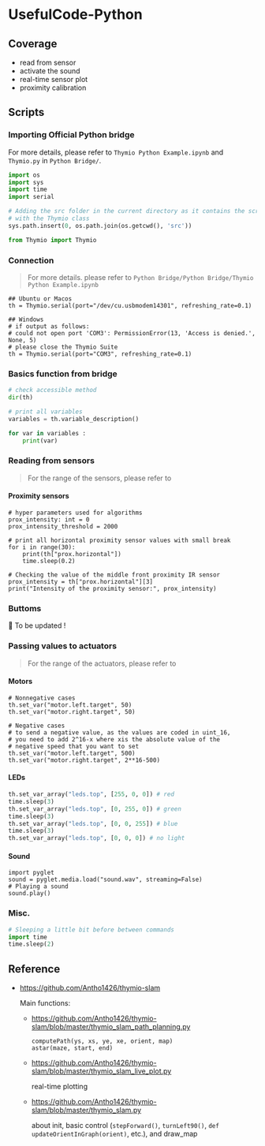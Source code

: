 # UsefulCode-Python

## Coverage

- read from sensor
- activate the sound
- real-time sensor plot
- proximity calibration

## Scripts

### Importing Official Python bridge

For more details, please refer to `Thymio Python Example.ipynb` and `Thymio.py` in `Python Bridge/`.

```python
import os
import sys
import time
import serial

# Adding the src folder in the current directory as it contains the script
# with the Thymio class
sys.path.insert(0, os.path.join(os.getcwd(), 'src'))

from Thymio import Thymio
```

### Connection

> For more details. please refer to `Python Bridge/Python Bridge/Thymio Python Example.ipynb`

```
## Ubuntu or Macos
th = Thymio.serial(port="/dev/cu.usbmodem14301", refreshing_rate=0.1)

## Windows
# if output as follows:
# could not open port 'COM3': PermissionError(13, 'Access is denied.', None, 5)
# please close the Thymio Suite
th = Thymio.serial(port="COM3", refreshing_rate=0.1)
```

### Basics function from bridge

```python
# check accessible method
dir(th)

# print all variables
variables = th.variable_description()

for var in variables : 
    print(var)
```

### Reading from sensors

> For the range of the sensors, please refer to 

#### Proximity sensors

```
# hyper parameters used for algorithms
prox_intensity: int = 0
prox_intensity_threshold = 2000

# print all horizontal proximity sensor values with small break
for i in range(30):
    print(th["prox.horizontal"])
    time.sleep(0.2)

# Checking the value of the middle front proximity IR sensor
prox_intensity = th["prox.horizontal"][3]
print("Intensity of the proximity sensor:", prox_intensity)
```

### Buttoms

🚧 To be updated !

### Passing values to actuators

> For the range of the actuators, please refer to 

#### Motors

```
# Nonnegative cases
th.set_var("motor.left.target", 50)
th.set_var("motor.right.target", 50)

# Negative cases
# to send a negative value, as the values are coded in uint_16, 
# you need to add 2^16-x where xis the absolute value of the 
# negative speed that you want to set
th.set_var("motor.left.target", 500)
th.set_var("motor.right.target", 2**16-500)
```

#### LEDs

```python
th.set_var_array("leds.top", [255, 0, 0]) # red
time.sleep(3)
th.set_var_array("leds.top", [0, 255, 0]) # green
time.sleep(3)
th.set_var_array("leds.top", [0, 0, 255]) # blue
time.sleep(3)
th.set_var_array("leds.top", [0, 0, 0]) # no light
```

#### Sound

```
import pyglet
sound = pyglet.media.load("sound.wav", streaming=False)
# Playing a sound
sound.play()
```

### Misc.

```python
# Sleeping a little bit before between commands
import time
time.sleep(2)  
```

## Reference

- https://github.com/Antho1426/thymio-slam

  Main functions: 

  - https://github.com/Antho1426/thymio-slam/blob/master/thymio_slam_path_planning.py

    ```
    computePath(ys, xs, ye, xe, orient, map)
    astar(maze, start, end)
    ```

  - https://github.com/Antho1426/thymio-slam/blob/master/thymio_slam_live_plot.py

    real-time plotting

  - https://github.com/Antho1426/thymio-slam/blob/master/thymio_slam.py

    about init, basic control (`stepForward()`, `turnLeft90()`, `def updateOrientInGraph(orient)`, etc.), and draw_map

